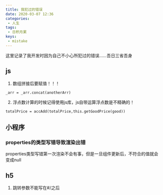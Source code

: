 ```yaml
---
title: 我犯过的错误
date: 2020-03-07 12:36
categories: 
 - 人生
tags: 
 - 日积月累
keys:
 - mistake
---
```

这里记录了我开发时因为自己不小心所犯过的错误……吾日三省吾身
<!-- more -->

## js

1. 数组拼接后要赋值！！！

`_arr = _arr.concat(anotherArr)`

2. 浮点数计算的时候记得使用js库，js自带运算浮点数是不精确的！

`totalPrice = accAdd(totalPrice,this.getGoodPrice(good))`

## 小程序

### properties的类型写错导致渲染出错

properties类型写错第一次渲染不会有事，但是一旦组件更新后，不符合的值就会变成null

## h5

1. 跳转参数不能写在#/之后




